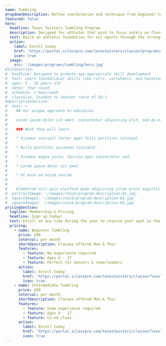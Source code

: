 ```yaml
---
name: Tumbling
dropdownDescription: Refine coordination and technique from beginner to advanced tumbling skills.
featured: false
hero:
  headline: Texas Twisters Tumbling Program
  description: Designed for athletes that wish to focus solely on floor work. This co-ed class is open to all skill levels and is ideal for cheerleaders or dancers looking to develop their tumbling skills.
  text: Build an athletic foundation for all sports through the strength, flexibility, and coordination that our tumbling classes offer.
  action:
    label: Enroll today
    href: 'https://portal.iclasspro.com/texastwisters/classes?programs=60'
    icon: true
  image:
    src: '/images/programs/tumbling/hero.jpg'
#infoSection:
#  headline: Designed to promote age-appropriate skill development
#  text: Learn foundational skills like rolls, cartwheels, and handstands. Then advance your technique with back handsprings, standing back tucks, and more! Perfect for dancers and cheerleaders looking to take their tumbling skills to the next level.
#  ages: 5 - 18 years old
#  dates: Year-round
#  schedule: 1 hour/week
#  classSize: Student to teacher ratio of 10:1
#descriptionSection:
#  text: >
#    ## Our unique approach to education
#
#    Lorem ipsum dolor sit amet, consectetur adipiscing elit, sed do eiusmod tempor incididunt ut labore et dolore magna aliqua. Nisl pretium fusce id velit ut. Id porta nibh venenatis cras sed felis eget velit. Ut morbi tincidunt augue interdum velit. Ipsum faucibus vitae aliquet nec ullamcorper sit amet. Viverra orci sagittis eu volutpat odio facilisis mauris. Diam quis enim lobortis scelerisque fermentum. Viverra mauris in aliquam sem fringilla.
#
#    ### What they will learn
#
#    * Vivamus suscipit tortor eget felis porttitor volutpat.
#
#    * Nulla porttitor accumsan tincidunt.
#
#    * Vivamus magna justo, lacinia eget consectetur sed.
#
#    * Lorem ipsum dolor sit amet
#
#    * Ut enim ad minim veniam
#
#
#    Elementum nisi quis eleifend quam adipiscing vitae proin sagittis nisl. Viverra vitae congue eu consequat ac felis donec et odio. Euismod nisi porta lorem mollis aliquam ut porttitor. Sed nisi lacus sed viverra tellus. Augue lacus viverra vitae congue eu consequat ac felis donec. Elementum pulvinar etiam non quam lacus. Ut venenatis tellus in metus vulputate. Ultrices dui sapien eget mi proin sed libero enim. Id velit ut tortor pretium viverra suspendisse.
#  portraitImage: '/images/stock/program-description-01.jpg'
#  squareImage1: '/images/stock/program-description-02.jpg'
#  squareImage2: '/images/stock/program-description-03.jpg'
pricingSection:
  tagline: Membership & Pricing
  headline: Sign up today!
  text: Enroll at any time during the year to reserve your spot in the class. We look forward to having you join us!
  pricing:
    - name: Beginner Tumbling
      price: $90
      interval: per month
      shortDescription: Classes offered Mon & Thur
      features:
        - feature: No experience required
        - feature: Ages 6 - 17
        - feature: Perfect for dancers & cheerleaders
      action:
        label: Enroll today
        href: 'https://portal.iclasspro.com/texastwisters/classes?levels=4&programs=60'
        icon: true
    - name: Intermediate Tumbling
      price: $90
      interval: per month
      shortDescription: Classes offered Mon & Thur
      features:
        - feature: Some experience required
        - feature: Ages 6 - 17
        - feature: Co-ed class
      action:
        label: Enroll today
        href: 'https://portal.iclasspro.com/texastwisters/classes?levels=7&programs=60'
        icon: true
---
```

